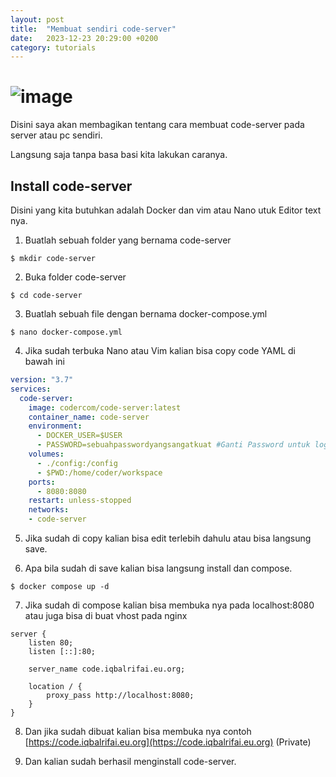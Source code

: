```yaml
---
layout: post
title:  "Membuat sendiri code-server"
date:   2023-12-23 20:29:00 +0200
category: tutorials
---
```


# ![image](https://github.com/py7hon/web/assets/29944979/75fc4796-1983-4094-bbd6-938ebc6bca3c)

Disini saya akan membagikan tentang cara membuat code-server pada server atau pc sendiri.

Langsung saja tanpa basa basi kita lakukan caranya.

## Install code-server

Disini yang kita butuhkan adalah Docker dan vim atau Nano utuk Editor text nya.

1. Buatlah sebuah folder yang bernama code-server

```terminal
$ mkdir code-server
```

2. Buka folder code-server

```
$ cd code-server
```

3. Buatlah sebuah file dengan bernama docker-compose.yml

```
$ nano docker-compose.yml
```

4. Jika sudah terbuka Nano atau Vim kalian bisa copy code YAML di bawah ini

```yaml
version: "3.7"
services:
  code-server:
    image: codercom/code-server:latest
    container_name: code-server
    environment:
      - DOCKER_USER=$USER
      - PASSWORD=sebuahpasswordyangsangatkuat #Ganti Password untuk login
    volumes:
      - ./config:/config
      - $PWD:/home/coder/workspace
    ports:
      - 8080:8080
    restart: unless-stopped
    networks:
    - code-server
```

5. Jika sudah di copy kalian bisa edit terlebih dahulu atau bisa langsung save.

6. Apa bila sudah di save kalian bisa langsung install dan compose.

```
$ docker compose up -d
```

7. Jika sudah di compose kalian bisa membuka nya pada localhost:8080 atau juga bisa di buat vhost pada nginx

```
server {
    listen 80;
    listen [::]:80;

    server_name code.iqbalrifai.eu.org;

    location / {
        proxy_pass http://localhost:8080;
    }
}
```

8. Dan jika sudah dibuat kalian bisa membuka nya contoh [https://code.iqbalrifai.eu.org](https://code.iqbalrifai.eu.org) (Private)

9. Dan kalian sudah berhasil menginstall code-server.